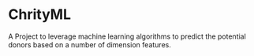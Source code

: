 # ChrityML
A Project to leverage machine learning algorithms to predict the potential donors based on a number of dimension features.
